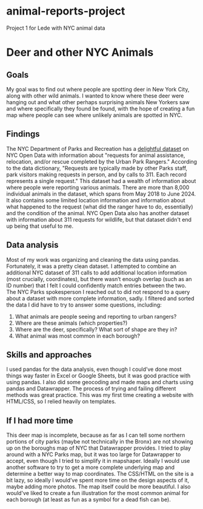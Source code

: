 # animal-reports-project
Project 1 for Lede with NYC animal data
# Deer and other NYC Animals
## Goals
My goal was to find out where people are spotting deer in New York City, along with other wild animals. I wanted to know where these deer were hanging out and what other perhaps surprising animals New Yorkers saw and where specifically they found be found, with the hope of creating a fun map where people can see where unlikely animals are spotted in NYC.
## Findings
The NYC Department of Parks and Recreation has a [delightful dataset](https://data.cityofnewyork.us/Environment/Urban-Park-Ranger-Animal-Condition-Response/fuhs-xmg2/about_data)  on NYC Open Data with information about "requests for animal assistance, relocation, and/or rescue completed by the Urban Park Rangers." According to the data dictionary, "Requests are typically made by other Parks staff, park visitors making requests in person, and by calls to 311. Each record represents a single request." This dataset had a wealth of information about where people were reporting various animals. There are more than 8,000 individual animals in the dataset, which spans from May 2018 to June 2024. It also contains some limited location information and information about what happened to the request (what did the ranger have to do, essentially) and the condition of the animal. NYC Open Data also has another dataset with information about 311 requests for wildlife, but that dataset didn't end up being that useful to me. 
## Data analysis
Most of my work was organizing and cleaning the data using pandas. Fortunately, it was a pretty clean dataset. I attempted to combine an additional NYC dataset of 311 calls to add additional location information (most crucially, coordinates), but there wasn’t enough overlap (such as an ID number) that I felt I could confidently match entries between the two. The NYC Parks spokesperson I reached out to did not respond to a query about a dataset with more complete information, sadly. I filtered and sorted the data I did have to try to answer some questions, including:
1) What animals are people seeing and reporting to urban rangers?
2) Where are these animals (which properties?)
3) Where are the deer, specifically? What sort of shape are they in?
4) What animal was most common in each borough?
## Skills and approaches
 I used pandas for the data analysis, even though I could’ve done most things way faster in Excel or Google Sheets, but it was good practice with using pandas. I also did some  geocoding and made maps and charts using pandas and Datawrapper. The process of trying and failing different methods was great practice. This was my first time creating a website with HTML/CSS, so I relied heavily on templates. 
 ## If I had more time
This deer map is incomplete, because as far as I can tell some northern portions of city parks (maybe not technically in the Bronx) are not showing up on the boroughs map of NYC that Datawrapper provides. I tried to play around with a NYC Parks map, but it was too large for Datawrapper to accept, even though I tried to simplify it in mapshaper. Ideally I would use another software to try to get a more complete underlying map and determine a better way to map coordinates. The CSS/HTML on the site is a bit lazy, so ideally I would’ve spent more time on the design aspects of it, maybe adding more photos. The map itself could be more beautiful. I also would've liked to create a fun illustration for the most common animal for each borough (at least as fun as a symbol for a dead fish can be).
